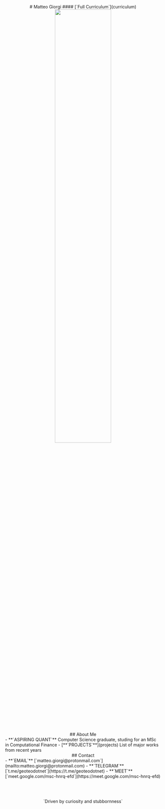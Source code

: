<style>
h1 { margin-top: 2rem; }
h2 { margin-top: 0.25rem; }
h4 { margin-top: -1rem; }
</style>


<center>
# Matteo Giorgi
#### [`Full Curriculum`](curriculum)
<img width=60% src="lisper.png">
</center>


<div class="container">
<div class="box">
<center>
## About Me
</center>
- **`ASPIRING QUANT`** Computer Science graduate, studing for an MSc in Computational Finance
- [**`PROJECTS`**](projects) List of major works from recent years
</div>
<div class="box">
<center>
## Contact
</center>
- **`EMAIL`** [`matteo.giorgi@protonmail.com`](mailto:matteo.giorgi@protonmail.com)
- **`TELEGRAM`** [`t.me/geoteodotnet`](https://t.me/geoteodotnet)
- **`MEET`** [`meet.google.com/msc-hnrq-efd`](https://meet.google.com/msc-hnrq-efd)
</div>
</div>




<p style="text-align: center; margin-top: 4rem; margin-bottom: -4rem;">`Driven by curiosity and stubbornness`</p>
